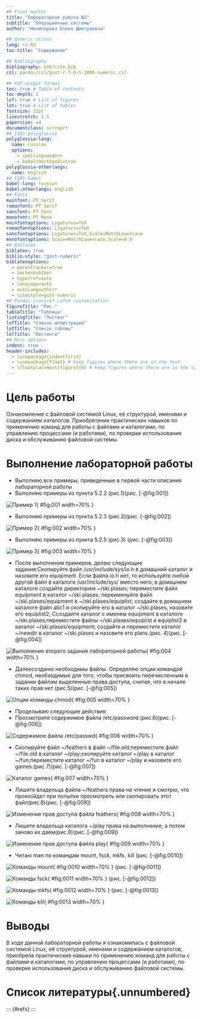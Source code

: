 ```yaml
---
## Front matter
title: "Лабораторная работа №5"
subtitle: "Операционные системы"
author: "Ничипорова Елена Дмитриевна"

## Generic otions
lang: ru-RU
toc-title: "Содержание"

## Bibliography
bibliography: bib/cite.bib
csl: pandoc/csl/gost-r-7-0-5-2008-numeric.csl

## Pdf output format
toc: true # Table of contents
toc-depth: 2
lof: true # List of figures
lot: true # List of tables
fontsize: 12pt
linestretch: 1.5
papersize: a4
documentclass: scrreprt
## I18n polyglossia
polyglossia-lang:
  name: russian
  options:
	- spelling=modern
	- babelshorthands=true
polyglossia-otherlangs:
  name: english
## I18n babel
babel-lang: russian
babel-otherlangs: english
## Fonts
mainfont: PT Serif
romanfont: PT Serif
sansfont: PT Sans
monofont: PT Mono
mainfontoptions: Ligatures=TeX
romanfontoptions: Ligatures=TeX
sansfontoptions: Ligatures=TeX,Scale=MatchLowercase
monofontoptions: Scale=MatchLowercase,Scale=0.9
## Biblatex
biblatex: true
biblio-style: "gost-numeric"
biblatexoptions:
  - parentracker=true
  - backend=biber
  - hyperref=auto
  - language=auto
  - autolang=other*
  - citestyle=gost-numeric
## Pandoc-crossref LaTeX customization
figureTitle: "Рис."
tableTitle: "Таблица"
listingTitle: "Листинг"
lofTitle: "Список иллюстраций"
lotTitle: "Список таблиц"
lolTitle: "Листинги"
## Misc options
indent: true
header-includes:
  - \usepackage{indentfirst}
  - \usepackage{float} # keep figures where there are in the text
  - \floatplacement{figure}{H} # keep figures where there are in the text
---
```


# Цель работы

Ознакомление с файловой системой Linux, её структурой, именами и содержанием
каталогов. Приобретение практических навыков по применению команд для работы
с файлами и каталогами, по управлению процессами (и работами), по проверке использования диска и обслуживанию файловой системы.



# Выполнение лабораторной работы

- Выполняю все примеры, приведенные в первой части описания лабораторной работы 
- Выполняю примеры из пункта 5.2.2 (рис.1)(рис. [-@fig:001])

![Пример 1](image/1.png){ #fig:001 width=70% }
- Выполняю примеры из пункта 5.2.3 (рис.2)(рис. [-@fig:002])

![Пример 2](image/2.png){ #fig:002 width=70% }
- Выполняю примеры из пункта 5.2.5 (рис.3) (рис. [-@fig:003])

![Пример 3](image/3.png){ #fig:003 width=70% }

- После выполнения примеров, делаю следующие задания:Скопируйте файл /usr/include/sys/io.h в домашний каталог и назовите его
equipment. Если файла io.h нет, то используйте любой другой файл в каталоге
/usr/include/sys/ вместо него; в домашнем каталоге создайте директорию ~/ski.plases; переместите файл equipment в каталог ~/ski.plases; переименуйте файл ~/ski.plases/equipment в ~/ski.plases/equiplist; создайте в домашнем каталоге файл abc1 и скопируйте его в каталог
~/ski.plases, назовите его equiplist2; Ссоздайте каталог с именем equipment в каталоге ~/ski.plases;переместите файлы ~/ski.plases/equiplist и equiplist2 в каталог
~/ski.plases/equipment; создайте и переместите каталог ~/newdir в каталог ~/ski.plases и назовите его plans.(рис. 4)(рис. [-@fig:004])

![Выполнение второго задания лабораторной работы](image/4.png){ #fig:004 width=70% }
- Далеесозданю необходимы файлы. Определяю опции командой chmod, необходимые для того, чтобы присвоить перечисленным в задании файлам выделенные права доступа, считая, что в начале таких прав нет (рис.5)(рис. [-@fig:005])

![Опции команды chmod](image/5.png){ #fig:005 width=70% }
- Проделываю следующие действия: 
- Просмотрите содержимое файла /etc/password.(рис.6)(рис. [-@fig:006])

![Содержимое файла /etc/passwd](image/6.png){ #fig:006 width=70% }
- Скопируйте файл ~/feathers в файл ~/file.old;переместите файл ~/file.old в каталог ~/play;скопируйте каталог ~/play в каталог ~/fun;переместите каталог ~/fun в каталог ~/play и назовите его games.(рис.7)(рис. [-@fig:007])

![Каталог games](image/7.png){ #fig:007 width=70% }
- Лишите владельца файла ~/feathers права на чтение и смотрю, что произойдет при попытке просмотреть или скопировать этот файл(рис.8)(рис. [-@fig:008])

![Изменение прав доступа файла feathers](image/8.png){ #fig:008 width=70% }

- Лишите владельца каталога ~/play права на выполнение, а потом заново их даем(рис.9)(рис. [-@fig:009])

![Изменение прав доступа файла play](image/9.png){ #fig:009 width=70% }

- Читаю man по командам mount, fsck, mkfs, kill (рис. [-@fig:0010])

![Команды mount](image/10.png){ #fig:0010 width=70% } 
(рис. [-@fig:0011])

![Команды fsck](image/11.png){ #fig:0011 width=70% }
(рис. [-@fig:0012])

![Команды mkfs](image/12.png){ #fig:0012 width=70% }
(рис. [-@fig:0013])

![Команды kill](image/13.png){ #fig:0013 width=70% }

# Выводы

В ходе данной лабораторной работы я ознакомилась с файловой системой Linux, её структурой, именами и содержанием
каталогов, приобрела практические навыки по применению команд для работы
с файлами и каталогами, по управлению процессами (и работами), по проверке использования диска и обслуживанию файловой системы.

# Список литературы{.unnumbered}

::: {#refs}
:::
